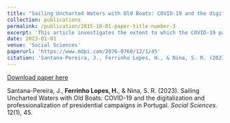 ```yaml
---
title: "Sailing Uncharted Waters with Old Boats: COVID-19 and the digitalization and professionalization of presidential campaigns in Portugal"
collection: publications
permalink: /publication/2015-10-01-paper-title-number-3
excerpt: 'This article investigates the extent to which the COVID-19 pandemic fostered significant shifts in election campaigning. The argument is that COVID-19 might have had an impact on both digitalization and professionalization, which might have been regarded as necessary strategies to curb the difficulties brought about by the pandemic. We apply a most similar systems design with a threefold comparative scheme in order to capture and isolate such effects in the campaigns preceding the 2021 Portuguese presidential elections, using data from campaign spending, campaign activities, and social media activity and impact. Results show that the pandemic crisis has not, generally speaking, brought about a higher level of digitalization of electoral campaigns, in spite of online events having become more common. On the contrary, while there were signs of feebler patterns of normalization of online competition in 2021 vis-à-vis 2016, namely in terms of engagement, normalization was stronger after the lockdown than before. Lastly, relative investment in professionalization was similar in 2016 and 2021, and the difference between the budgeted and the actual investment in 2021 cannot be attributed to the worsening of the pandemic situation or to the lockdown. In sum, we depict a scenario of remarkable stability of the electoral campaigns put forward by presidential candidates in terms of digitalization and professionalization. Its possible causes and consequences are discussed.'
date: 2023-01-01
venue: 'Social Sciences'
paperurl: 'https://www.mdpi.com/2076-0760/12/1/45'
citation: 'Santana-Pereira, J., Ferrinho Lopes, H., & Nina, S. R. (2023). &quot;Sailing Uncharted Waters with Old Boats: COVID-19 and the digitalization and professionalization of presidential campaigns in Portugal.&quot; <i>Social Sciences</i>. 12(1), 45.'
---
```


[Download paper here](https://www.mdpi.com/2076-0760/12/1/45)

Santana-Pereira, J., <b>Ferrinho Lopes, H.</b>, & Nina, S. R. (2023). Sailing Uncharted Waters with Old Boats: COVID-19 and the digitalization and professionalization of presidential campaigns in Portugal. <i>Social Sciences</i>. 12(1), 45.
